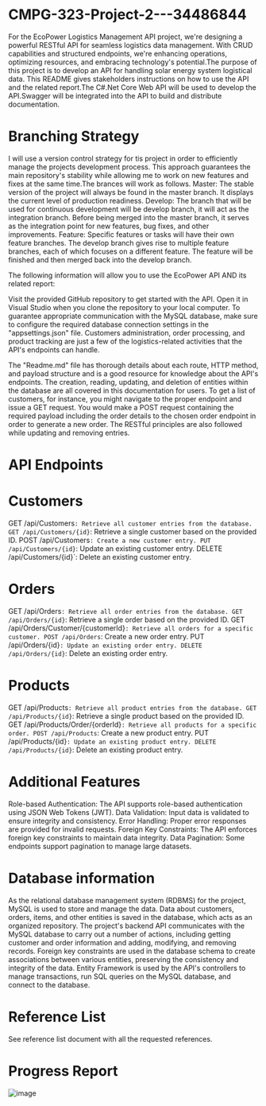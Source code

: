 # CMPG-323-Project-2---34486844
For the EcoPower Logistics Management API project, we're designing a powerful RESTful API for seamless logistics data management. With CRUD capabilities and structured endpoints, we're enhancing operations, optimizing resources, and embracing technology's potential.The purpose of this project is to develop an API for handling solar energy system logistical data. This README gives stakeholders instructions on how to use the API and the related report.The C#.Net Core Web API will be used to develop the API.Swagger will be integrated into the API to build and distribute documentation.

# Branching Strategy
I will use a version control strategy for tis project in order to efficiently manage the projects development process. This approach guarantees the main repository's stability while allowing me to work on new features and fixes at the same time.The brances will work as follows.
Master: The stable version of the project will always be found in the master branch. It displays the current level of production readiness. Develop: The branch that will be used for continuous development will be develop branch, it will act as the integration branch. Before being merged into the master branch, it serves as the integration point for new features, bug fixes, and other improvements. 
Feature: Specific features or tasks will have their own feature branches. The develop branch gives rise to multiple feature branches, each of which focuses on a different feature. The feature will be finished and then merged back into the develop branch.

The following information will allow you to use the EcoPower API AND its related report:

Visit the provided GitHub repository to get started with the API. Open it in Visual Studio when you clone the repository to your local computer. To guarantee appropriate communication with the MySQL database, make sure to configure the required database connection settings in the "appsettings.json" file. Customers administration, order processing, and product tracking are just a few of the logistics-related activities that the API's endpoints can handle.

The "Readme.md" file has thorough details about each route, HTTP method, and payload structure and is a good resource for knowledge about the API's endpoints. The creation, reading, updating, and deletion of entities within the database are all covered in this documentation for users. To get a list of customers, for instance, you might navigate to the proper endpoint and issue a GET request. You would make a POST request containing the required payload including the order details to the chosen order endpoint in order to generate a new order. The RESTful principles are also followed while updating and removing entries.

# API Endpoints
# Customers

GET /api/Customers`: Retrieve all customer entries from the database.
GET /api/Customers/{id}`: Retrieve a single customer based on the provided ID.
POST /api/Customers`: Create a new customer entry.
PUT /api/Customers/{id}`: Update an existing customer entry.
DELETE /api/Customers/{id}`: Delete an existing customer entry.

# Orders

GET /api/Orders`: Retrieve all order entries from the database.
GET /api/Orders/{id}`: Retrieve a single order based on the provided ID.
GET /api/Orders/Customer/{customerId}`: Retrieve all orders for a specific customer.
POST /api/Orders`: Create a new order entry.
PUT /api/Orders/{id}`: Update an existing order entry.
DELETE /api/Orders/{id}`: Delete an existing order entry.

# Products

GET /api/Products`: Retrieve all product entries from the database.
GET /api/Products/{id}`: Retrieve a single product based on the provided ID.
GET /api/Products/Order/{orderId}`: Retrieve all products for a specific order.
POST /api/Products`: Create a new product entry.
PUT /api/Products/{id}`: Update an existing product entry.
DELETE /api/Products/{id}`: Delete an existing product entry.

# Additional Features

Role-based Authentication: The API supports role-based authentication using JSON Web Tokens (JWT).
Data Validation: Input data is validated to ensure integrity and consistency.
Error Handling: Proper error responses are provided for invalid requests.
Foreign Key Constraints: The API enforces foreign key constraints to maintain data integrity.
Data Pagination: Some endpoints support pagination to manage large datasets.

# Database information
As the relational database management system (RDBMS) for the project, MySQL is used to store and manage the data. Data about customers, orders, items, and other entities is saved in the database, which acts as an organized repository. The project's backend API communicates with the MySQL database to carry out a number of actions, including getting customer and order information and adding, modifying, and removing records. Foreign key constraints are used in the database schema to create associations between various entities, preserving the consistency and integrity of the data. Entity Framework is used by the API's controllers to manage transactions, run SQL queries on the MySQL database, and connect to the database.

# Reference List
See reference list document with all the requested references.

# Progress Report
![image](https://github.com/Tanyaradzwa-Mandizvidza/CMPG-323-Project-2---34486844/assets/141284094/52cdce9c-fd0d-42f4-82df-663345f57724)

